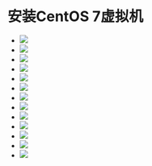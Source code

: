 # 安装CentOS 7虚拟机

- ![](./images/vm1.png)
- ![](./images/vm2.png)
- ![](./images/vm3.png)
- ![](./images/adapter.png)
- ![](./images/vm_adapter.png)
- ![](./images/centos7_install.png)
- ![](./images/centos7_kdump.png)
- ![](./images/centos7_net1.png)
- ![](./images/centos7_net2.png)
- ![](./images/centos7_disk1.png)
- ![](./images/centos7_disk2.png)
- ![](./images/centos7_disk3.png)
- ![](./images/centos7_root.png)
